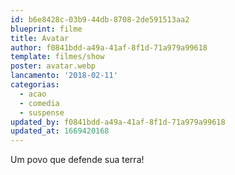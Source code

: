 ```yaml
---
id: b6e8428c-03b9-44db-8708-2de591513aa2
blueprint: filme
title: Avatar
author: f0841bdd-a49a-41af-8f1d-71a979a99618
template: filmes/show
poster: avatar.webp
lancamento: '2018-02-11'
categorias:
  - acao
  - comedia
  - suspense
updated_by: f0841bdd-a49a-41af-8f1d-71a979a99618
updated_at: 1669420168
---
```

Um povo que defende sua terra!